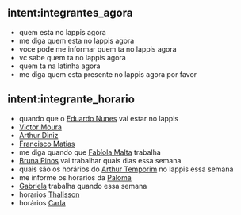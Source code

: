 ## intent:integrantes_agora
- quem esta no lappis agora
- me diga quem esta no lappis agora
- voce pode me informar quem ta no lappis agora
- vc sabe quem ta no lappis agora
- quem ta na latinha agora
- me diga quem esta presente no lappis agora por favor


## intent:integrante_horario
- quando que o [Eduardo Nunes](nome) vai estar no lappis
- [Victor Moura](nome)
- [Arthur Diniz](nome)
- [Francisco Matias](nome)
- me diga quando que [Fabíola Malta](nome) trabalha
- [Bruna Pinos](nome) vai trabalhar quais dias essa semana
- quais são os horários do [Arthur Temporim](nome) no lappis essa semana
- me informe os horarios da [Paloma](nome)
- [Gabriela](nome) trabalha quando essa semana
- horarios [Thalisson](nome)
- horários [Carla](nome)